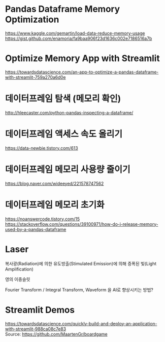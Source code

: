 # Pandas Dataframe Memory Optimization
https://www.kaggle.com/gemartin/load-data-reduce-memory-usage
<br>
https://gist.github.com/enamoria/fa9baa906f23d1636c002e7186516a7b

# Optimize Memory App with Streamlit
https://towardsdatascience.com/an-app-to-optimize-a-pandas-dataframe-with-streamlit-759a270a6d0e

# 데이터프레임 탐색 (메모리 확인)
http://hleecaster.com/python-pandas-inspecting-a-dataframe/

# 데이터프레임 액세스 속도 올리기
https://data-newbie.tistory.com/613

# 데이터프레임 메모리 사용량 줄이기
https://blog.naver.com/wideeyed/221578747562

# 데이터프레임 메모리 초기화
https://noanswercode.tistory.com/15
<br>
https://stackoverflow.com/questions/39100971/how-do-i-release-memory-used-by-a-pandas-dataframe

# Laser
복사광(Radiation)에 의한 유도방출(Stimulated Emission)에 의해 증폭된 빛(Light Amplification)

영의 이중슬릿

Fourier Transform / Integral Transform, Waveform 을 AI로 향상시키는 방법?

# Streamlit Demos
https://towardsdatascience.com/quickly-build-and-deploy-an-application-with-streamlit-988ca08c7e83
<br>
Source: https://github.com/MaartenGr/boardgame